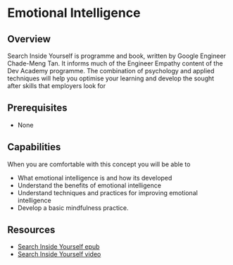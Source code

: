 # Emotional Intelligence

## Overview
Search Inside Yourself is programme and book, written by Google Engineer Chade-Meng Tan. It informs much of the Engineer Empathy content of the Dev Academy programme. The combination of psychology and applied techniques will help you optimise your learning and develop the sought after skills that employers look for

## Prerequisites
- None

## Capabilities
When you are comfortable with this concept you will be able to

- What emotional intelligence is and how its developed
- Understand the benefits of emotional intelligence
- Understand techniques and practices for improving emotional intelligence
- Develop a basic mindfulness practice.

## Resources
* [Search Inside Yourself epub](https://drive.google.com/open?id=0B5aB0OHeInzgV3hmZkVlZS04c28)
* [Search Inside Yourself video](https://siyli.org/resources/#_videos)
